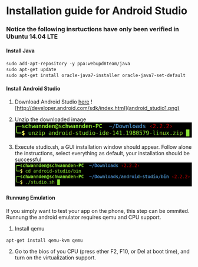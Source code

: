 # Installation guide for Android Studio

### Notice the following insrtuctions have only been verified in **Ubuntu 14.04 LTE**

#### Install Java

```
sudo add-apt-repository -y ppa:webupd8team/java
sudo apt-get update
sudo apt-get install oracle-java7-installer oracle-java7-set-default
```

#### Install Android Studio 
1. Download Android Studio [here](http://developer.android.com/sdk/index.html)
![http://developer.android.com/sdk/index.html](android_studio1.png)

2. Unzip the downloaded image
![install1](android_studio2.png)

3. Execute studio.sh, a GUI installation window should appear. Follow alone the instructions, select everything as default, your installation should be successful
![install2](android_studio3.png)

#### Runnung Emulation
If you simply want to test your app on the phone, this step can be ommited.
Runnung the android emulator requires qemu and CPU support.
1. Install qemu

``apt-get install qemu-kvm qemu``

2. Go to the bios of you CPU (press ether F2, F10, or Del at boot time), and turn on the virtualization support.

